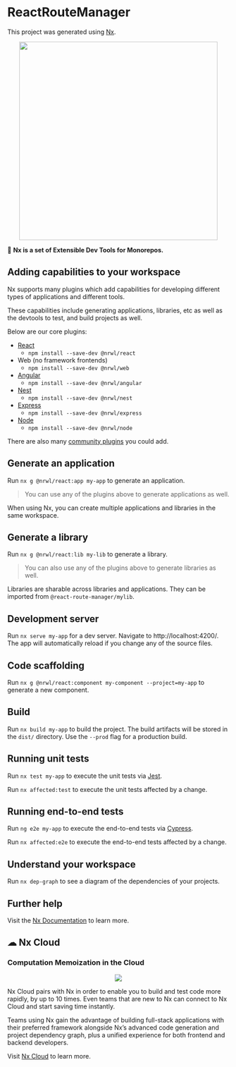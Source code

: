 # ReactRouteManager

This project was generated using [Nx](https://nx.dev).

<p align="center"><img src="https://raw.githubusercontent.com/nrwl/nx/master/images/nx-logo.png" width="450"></p>

🔎 **Nx is a set of Extensible Dev Tools for Monorepos.**

## Adding capabilities to your workspace

Nx supports many plugins which add capabilities for developing different types of applications and different tools.

These capabilities include generating applications, libraries, etc as well as the devtools to test, and build projects as well.

Below are our core plugins:

- [React](https://reactjs.org)
  - `npm install --save-dev @nrwl/react`
- Web (no framework frontends)
  - `npm install --save-dev @nrwl/web`
- [Angular](https://angular.io)
  - `npm install --save-dev @nrwl/angular`
- [Nest](https://nestjs.com)
  - `npm install --save-dev @nrwl/nest`
- [Express](https://expressjs.com)
  - `npm install --save-dev @nrwl/express`
- [Node](https://nodejs.org)
  - `npm install --save-dev @nrwl/node`

There are also many [community plugins](https://nx.dev/nx-community) you could add.

## Generate an application

Run `nx g @nrwl/react:app my-app` to generate an application.

> You can use any of the plugins above to generate applications as well.

When using Nx, you can create multiple applications and libraries in the same workspace.

## Generate a library

Run `nx g @nrwl/react:lib my-lib` to generate a library.

> You can also use any of the plugins above to generate libraries as well.

Libraries are sharable across libraries and applications. They can be imported from `@react-route-manager/mylib`.

## Development server

Run `nx serve my-app` for a dev server. Navigate to http://localhost:4200/. The app will automatically reload if you change any of the source files.

## Code scaffolding

Run `nx g @nrwl/react:component my-component --project=my-app` to generate a new component.

## Build

Run `nx build my-app` to build the project. The build artifacts will be stored in the `dist/` directory. Use the `--prod` flag for a production build.

## Running unit tests

Run `nx test my-app` to execute the unit tests via [Jest](https://jestjs.io).

Run `nx affected:test` to execute the unit tests affected by a change.

## Running end-to-end tests

Run `ng e2e my-app` to execute the end-to-end tests via [Cypress](https://www.cypress.io).

Run `nx affected:e2e` to execute the end-to-end tests affected by a change.

## Understand your workspace

Run `nx dep-graph` to see a diagram of the dependencies of your projects.

## Further help

Visit the [Nx Documentation](https://nx.dev) to learn more.

## ☁ Nx Cloud

### Computation Memoization in the Cloud

<p align="center"><img src="https://raw.githubusercontent.com/nrwl/nx/master/images/nx-cloud-card.png"></p>

Nx Cloud pairs with Nx in order to enable you to build and test code more rapidly, by up to 10 times. Even teams that are new to Nx can connect to Nx Cloud and start saving time instantly.

Teams using Nx gain the advantage of building full-stack applications with their preferred framework alongside Nx’s advanced code generation and project dependency graph, plus a unified experience for both frontend and backend developers.

Visit [Nx Cloud](https://nx.app/) to learn more.
